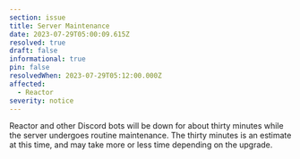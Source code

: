 ```yaml
---
section: issue
title: Server Maintenance
date: 2023-07-29T05:00:09.615Z
resolved: true
draft: false
informational: true
pin: false
resolvedWhen: 2023-07-29T05:12:00.000Z
affected:
  - Reactor
severity: notice
---
```

Reactor and other Discord bots will be down for about thirty minutes while the server undergoes routine maintenance. The thirty minutes is an estimate at this time, and may take more or less time depending on the upgrade.